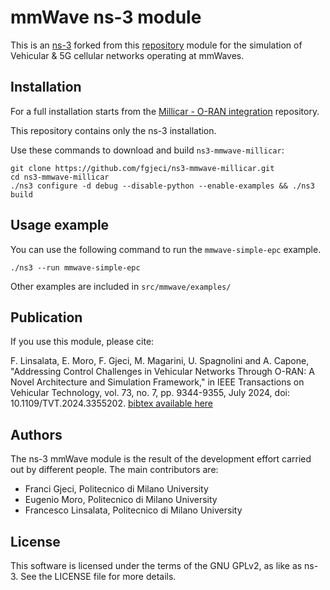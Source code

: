 # mmWave ns-3 module #

This is an [ns-3](https://www.nsnam.org "ns-3 Website") forked from this [repository](https://github.com/signetlabdei/millicar "Millicar") module for the simulation of Vehicular & 5G cellular networks operating at mmWaves. 



## Installation
For a full installation starts from the [Millicar - O-RAN integration](https://github.com/fgjeci/millicar-oran-integration.git "Millicar - O-RAN integration") repository.

This repository contains only the ns-3 installation. 

Use these commands to download and build `ns3-mmwave-millicar`:
```
git clone https://github.com/fgjeci/ns3-mmwave-millicar.git
cd ns3-mmwave-millicar
./ns3 configure -d debug --disable-python --enable-examples && ./ns3 build
```

## Usage example
You can use the following command to run the `mmwave-simple-epc` example. 
```
./ns3 --run mmwave-simple-epc
```
Other examples are included in `src/mmwave/examples/`

## Publication

If you use this module, please cite:

F. Linsalata, E. Moro, F. Gjeci, M. Magarini, U. Spagnolini and A. Capone, "Addressing Control Challenges in Vehicular Networks Through O-RAN: A Novel Architecture and Simulation Framework," in IEEE Transactions on Vehicular Technology, vol. 73, no. 7, pp. 9344-9355, July 2024, doi: 10.1109/TVT.2024.3355202. [bibtex available here](https://ieeexplore.ieee.org/abstract/document/10401992?casa_token=TWpU68POP9EAAAAA:Xlz7_QlTv-bpkjZmL2DVw7xhyBgkPY7jsWhWC8zMmxI5bnqUn4ixuJM_yplhZiQiX8jP_bh-7A)

## Authors ##

The ns-3 mmWave module is the result of the development effort carried out by different people. The main contributors are: 
- Franci Gjeci, Politecnico di Milano University
- Eugenio Moro, Politecnico di Milano University
- Francesco Linsalata, Politecnico di Milano University

## License ##

This software is licensed under the terms of the GNU GPLv2, as like as ns-3. See the LICENSE file for more details.
